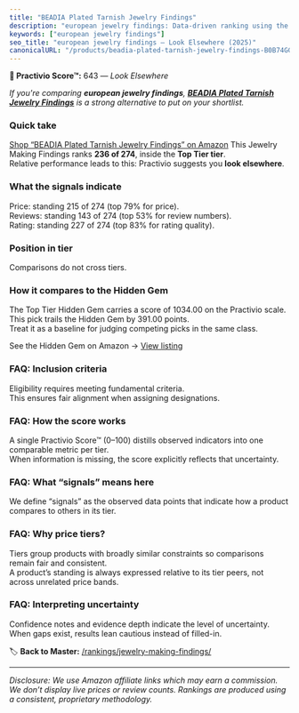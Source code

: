 ```yaml
---
title: "BEADIA Plated Tarnish Jewelry Findings"
description: "european jewelry findings: Data-driven ranking using the Practivio Score™. Positioned by quality, value, demand, findability, momentum."
keywords: ["european jewelry findings"]
seo_title: "european jewelry findings — Look Elsewhere (2025)"
canonicalURL: "/products/beadia-plated-tarnish-jewelry-findings-B0B74GGH6S/"
---
```


**🚫 Practivio Score™:** 643 — _Look Elsewhere_


*If you're comparing **european jewelry findings**, **[BEADIA Plated Tarnish Jewelry Findings](https://www.amazon.com/dp/B0B74GGH6S?tag=practivio-20)** is a strong alternative to put on your shortlist.*
### Quick take
[Shop “BEADIA Plated Tarnish Jewelry Findings” on Amazon](https://www.amazon.com/dp/B0B74GGH6S?tag=practivio-20)
This Jewelry Making Findings ranks **236 of 274**, inside the **Top Tier tier**.  
Relative performance leads to this: Practivio suggests you **look elsewhere**.

### What the signals indicate
Price: standing 215 of 274 (top 79% for price).  
Reviews: standing 143 of 274 (top 53% for review numbers).  
Rating: standing 227 of 274 (top 83% for rating quality).  

### Position in tier
Comparisons do not cross tiers.

### How it compares to the Hidden Gem
The Top Tier Hidden Gem carries a score of 1034.00 on the Practivio scale.  
This pick trails the Hidden Gem by 391.00 points.  
Treat it as a baseline for judging competing picks in the same class.  

See the Hidden Gem on Amazon → [View listing](https://www.amazon.com/dp/B00BOZ79UO?tag=practivio-20)

### FAQ: Inclusion criteria
Eligibility requires meeting fundamental criteria.  
This ensures fair alignment when assigning designations.

### FAQ: How the score works
A single Practivio Score™ (0–100) distills observed indicators into one comparable metric per tier.  
When information is missing, the score explicitly reflects that uncertainty.

### FAQ: What “signals” means here
We define “signals” as the observed data points that indicate how a product compares to others in its tier.

### FAQ: Why price tiers?
Tiers group products with broadly similar constraints so comparisons remain fair and consistent.  
A product’s standing is always expressed relative to its tier peers, not across unrelated price bands.

### FAQ: Interpreting uncertainty
Confidence notes and evidence depth indicate the level of uncertainty.  
When gaps exist, results lean cautious instead of filled-in.


🏷️ **Back to Master:** [/rankings/jewelry-making-findings/](/rankings/jewelry-making-findings/)

---
_Disclosure: We use Amazon affiliate links which may earn a commission. We don’t display live prices or review counts. Rankings are produced using a consistent, proprietary methodology._
